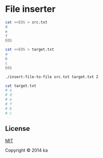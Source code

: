 # File inserter

```bash
cat <<EOS > src.txt
d
e
f
EOS

cat <<EOS > target.txt
a
b
c
EOS

./insert-file-to-file src.txt target.txt 2

cat target.txt
# a
# d
# e
# f
# b
# c
```

## License

[MIT](http://opensource.org/licenses/MIT)

Copyright &copy; 2014 ka
